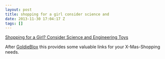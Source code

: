```yaml
---
layout: post
title: shopping for a girl consider science and
date: 2013-11-30 17:04:17 Z
tags: []
---
```

[Shopping for a Girl? Consider Science and Engineering Toys](http://bits.blogs.nytimes.com/2013/11/29/shopping-for-a-girl-consider-science-and-engineering-toys/)

After [GoldieBlox](http://www.goldieblox.com/) this provides some valuable links for your X-Mas-Shopping needs.
